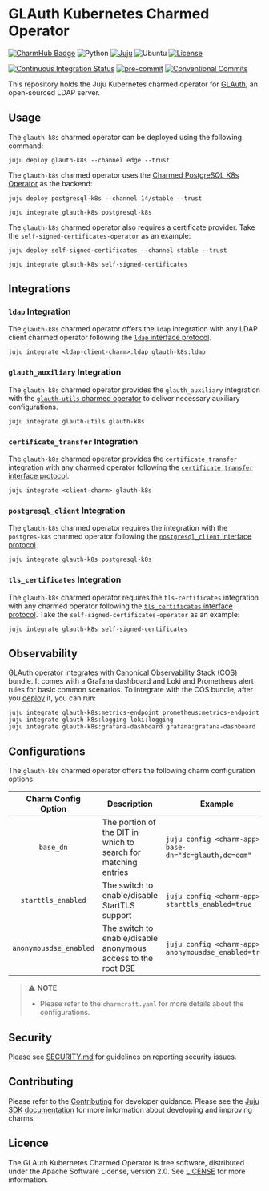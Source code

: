 # GLAuth Kubernetes Charmed Operator

[![CharmHub Badge](https://charmhub.io/glauth-k8s/badge.svg)](https://charmhub.io/glauth-k8s)
![Python](https://img.shields.io/python/required-version-toml?label=Python&tomlFilePath=https://raw.githubusercontent.com/canonical/glauth-k8s-operator/main/pyproject.toml)
[![Juju](https://img.shields.io/badge/Juju%20-3.0+-%23E95420)](https://github.com/juju/juju)
![Ubuntu](https://img.shields.io/badge/Ubuntu-22.04-E95420?label=Ubuntu&logo=ubuntu&logoColor=white)
[![License](https://img.shields.io/github/license/canonical/glauth-k8s-operator?label=License)](https://github.com/canonical/glauth-k8s-operator/blob/main/LICENSE)

[![Continuous Integration Status](https://github.com/canonical/glauth-k8s-operator/actions/workflows/on_push.yaml/badge.svg?branch=main)](https://github.com/canonical/glauth-k8s-operator/actions?query=branch%3Amain)
[![pre-commit](https://img.shields.io/badge/pre--commit-enabled-brightgreen?logo=pre-commit)](https://github.com/pre-commit/pre-commit)
[![Conventional Commits](https://img.shields.io/badge/Conventional%20Commits-1.0.0-%23FE5196.svg)](https://conventionalcommits.org)

This repository holds the Juju Kubernetes charmed operator
for [GLAuth](https://github.com/glauth/glauth), an open-sourced LDAP server.

## Usage

The `glauth-k8s` charmed operator can be deployed using the following command:

```shell
juju deploy glauth-k8s --channel edge --trust
```

The `glauth-k8s` charmed operator uses
the [Charmed PostgreSQL K8s Operator](https://github.com/canonical/postgresql-k8s-operator)
as the backend:

```shell
juju deploy postgresql-k8s --channel 14/stable --trust

juju integrate glauth-k8s postgresql-k8s
```

The `glauth-k8s` charmed operator also requires a certificate provider. Take
the `self-signed-certificates-operator` as an example:

```shell
juju deploy self-signed-certificates --channel stable --trust

juju integrate glauth-k8s self-signed-certificates
```

## Integrations

### `ldap` Integration

The `glauth-k8s` charmed operator offers the `ldap` integration with any
LDAP client charmed operator following
the [`ldap` interface protocol](https://github.com/canonical/charm-relation-interfaces/tree/main/interfaces/ldap/v0).

```shell
juju integrate <ldap-client-charm>:ldap glauth-k8s:ldap
```

### `glauth_auxiliary` Integration

The `glauth-k8s` charmed operator provides the `glauth_auxiliary`
integration with
the [`glauth-utils` charmed operator](https://github.com/canonical/glauth-utils)
to deliver necessary auxiliary configurations.

```shell
juju integrate glauth-utils glauth-k8s
```

### `certificate_transfer` Integration

The `glauth-k8s` charmed operator provides the `certificate_transfer`
integration with any charmed operator following the [`certificate_transfer`
interface protocol](https://github.com/canonical/charm-relation-interfaces/tree/main/interfaces/certificate_transfer/v0).

```shell
juju integrate <client-charm> glauth-k8s
```

### `postgresql_client` Integration

The `glauth-k8s` charmed operator requires the integration with the
`postgres-k8s` charmed operator following the [`postgresql_client` interface
protocol](https://github.com/canonical/charm-relation-interfaces/tree/main/interfaces/postgresql_client/v0).

```shell
juju integrate glauth-k8s postgresql-k8s
```

### `tls_certificates` Integration

The `glauth-k8s` charmed operator requires the `tls-certificates`
integration with any charmed operator following the [`tls_certificates`
interface protocol](https://github.com/canonical/charm-relation-interfaces/tree/main/interfaces/tls_certificates/v0).
Take the `self-signed-certificates-operator` as an example:

```shell
juju integrate glauth-k8s self-signed-certificates
```

## Observability

GLAuth operator integrates
with [Canonical Observability Stack (COS)](https://charmhub.io/topics/canonical-observability-stack)
bundle. It comes with a Grafana dashboard and Loki and Prometheus alert rules
for basic common scenarios. To integrate with the COS bundle, after
you [deploy](https://charmhub.io/topics/canonical-observability-stack/tutorials/install-microk8s#heading--deploy-the-cos-lite-bundle)
it, you can run:

```shell
juju integrate glauth-k8s:metrics-endpoint prometheus:metrics-endpoint
juju integrate glauth-k8s:logging loki:logging
juju integrate glauth-k8s:grafana-dashboard grafana:grafana-dashboard
```

## Configurations

The `glauth-k8s` charmed operator offers the following charm configuration
options.

|  Charm Config Option   | Description                                                    | Example                                              |
|:----------------------:|----------------------------------------------------------------|------------------------------------------------------|
|       `base_dn`        | The portion of the DIT in which to search for matching entries | `juju config <charm-app> base-dn="dc=glauth,dc=com"` |
|   `starttls_enabled`   | The switch to enable/disable StartTLS support                  | `juju config <charm-app> starttls_enabled=true`      |
| `anonymousdse_enabled` | The switch to enable/disable anonymous access to the root DSE  | `juju config <charm-app> anonymousdse_enabled=true`  |

> ⚠️ **NOTE**
>
> - Please refer to the `charmcraft.yaml` for more details about the
    configurations.

## Security

Please see [SECURITY.md](https://github.com/canonical/glauth-k8s-operator/blob/main/SECURITY.md)
for guidelines on reporting security issues.

## Contributing

Please refer to the [Contributing](CONTRIBUTING.md) for developer guidance.
Please see the [Juju SDK documentation](https://juju.is/docs/sdk) for more
information about developing and improving charms.

## Licence

The GLAuth Kubernetes Charmed Operator is free software, distributed under the
Apache Software License, version 2.0.
See [LICENSE](https://github.com/canonical/glauth-k8s-operator/blob/main/LICENSE)
for more information.
